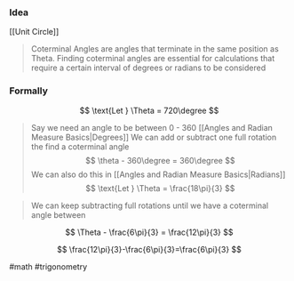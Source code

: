 ### Idea

[[Unit Circle]]

>Coterminal Angles are angles that terminate in the same position as Theta. Finding coterminal angles are essential for calculations that require a certain interval of degrees or radians to be considered

### Formally

$$
\text{Let } \Theta = 720\degree
$$
>Say we need an angle to be between 0 - 360 [[Angles and Radian Measure Basics|Degrees]]
>We can add or subtract one full rotation the find a coterminal angle
$$
\theta  - 360\degree = 360\degree
$$
>We can also do this in [[Angles and Radian Measure Basics|Radians]]
$$
\text{Let } \Theta = \frac{18\pi}{3}
$$

>We can keep subtracting  full rotations until we have a coterminal angle between

$$
\Theta - \frac{6\pi}{3} = \frac{12\pi}{3}
$$

$$
\frac{12\pi}{3}-\frac{6\pi}{3}=\frac{6\pi}{3}
$$

#math #trigonometry